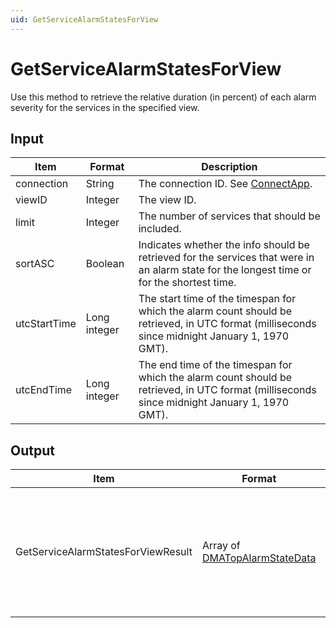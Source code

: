 ```yaml
---
uid: GetServiceAlarmStatesForView
---
```


# GetServiceAlarmStatesForView

Use this method to retrieve the relative duration (in percent) of each alarm severity for the services in the specified view.

## Input

| Item | Format | Description |
|--|--|--|
| connection   | String | The connection ID. See [ConnectApp](xref:ConnectApp). |
| viewID       | Integer | The view ID. |
| limit        | Integer | The number of services that should be included. |
| sortASC      | Boolean | Indicates whether the info should be retrieved for the services that were in an alarm state for the longest time or for the shortest time. |
| utcStartTime | Long integer | The start time of the timespan for which the alarm count should be retrieved, in UTC format (milliseconds since midnight January 1, 1970 GMT). |
| utcEndTime   | Long integer | The end time of the timespan for which the alarm count should be retrieved, in UTC format (milliseconds since midnight January 1, 1970 GMT). |

## Output

| Item | Format | Description |
|--|--|--|
| GetServiceAlarmStatesForViewResult | Array of [DMATopAlarmStateData](xref:DMATopAlarmStateData) | The relative duration (double) of each alarm severity for the services within the specified limitations. |
